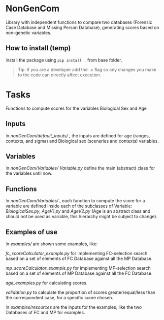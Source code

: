 # NonGenCom
Library with independent functions to compare two databases (Forensic Case Database and Missing Person Database), generating scores based on non-genetic variables.

## How to install (temp)
Install the package using `pip install .` from base folder. 
> Tip: if you are a developer add the `-e` flag so any changes you make to the code can directly affect execution.

# Tasks
Functions to compute scores for the variables Biological Sex and Age

## Inputs
In *nonGenCom/default_inputs/* , the inputs are defined for age (ranges, contexts, and sigma) and Biological sex (sceneries and contexts) variables. 

## Variables
In *nonGenCom/Variables/*   *Variable.py* define the main (abstract) class for the variables until now. 

## Functions
In *nonGenCom/Variables/* , each function to compute the score for a variable are defined inside each of the subclasses of Variable: *BiologicalSex.py*, *AgeV1.py* and *AgeV2.py* (Age is an abstract class and should not be used as variable, this hierarchy might be subject to change).

## Examples of use
In *examples/* are shown some examples, like:

*fc_scoreCalculator_example.py* for implementing FC-selection search based on a set of elements of FC Database against all the MP Database.

*mp_scoreCalculator_example.py* for implementing MP-selection search based on a set of elements of MP Database against all the FC Database.

*age_examples.py* for calculating scores. 

*validation.py* to calculate the proportion of scores greater/equal/less than the correspondent case, for a specific score chosen. 

In *examples/resources*  are the inputs for the examples, like the two Databases of FC and MP for examples. 
